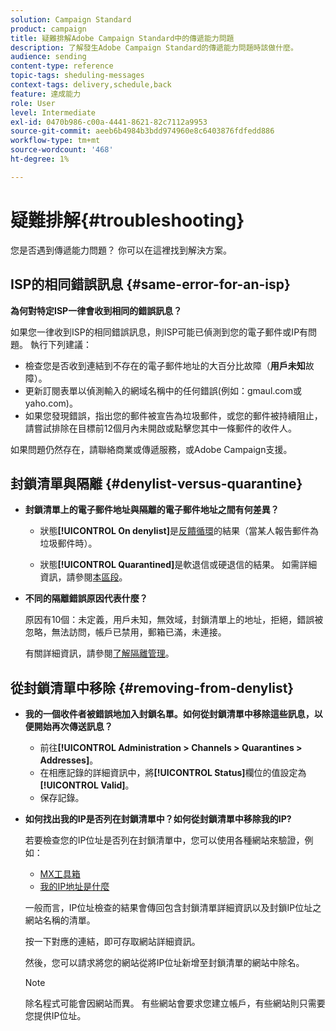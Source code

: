 ```yaml
---
solution: Campaign Standard
product: campaign
title: 疑難排解Adobe Campaign Standard中的傳遞能力問題
description: 了解發生Adobe Campaign Standard的傳遞能力問題時該做什麼。
audience: sending
content-type: reference
topic-tags: sheduling-messages
context-tags: delivery,schedule,back
feature: 達成能力
role: User
level: Intermediate
exl-id: 0470b986-c00a-4441-8621-82c7112a9953
source-git-commit: aeeb6b4984b3bdd974960e8c6403876fdfedd886
workflow-type: tm+mt
source-wordcount: '468'
ht-degree: 1%

---
```


# 疑難排解{#troubleshooting}

您是否遇到傳遞能力問題？ 你可以在這裡找到解決方案。

## ISP的相同錯誤訊息 {#same-error-for-an-isp}

**為何對特定ISP一律會收到相同的錯誤訊息？**

如果您一律收到ISP的相同錯誤訊息，則ISP可能已偵測到您的電子郵件或IP有問題。 執行下列建議：
* 檢查您是否收到連結到不存在的電子郵件地址的大百分比故障（**用戶未知**&#x200B;故障）。
* 更新訂閱表單以偵測輸入的網域名稱中的任何錯誤(例如：gmaul.com或yaho.com)。
* 如果您發現錯誤，指出您的郵件被宣告為垃圾郵件，或您的郵件被持續阻止，請嘗試排除在目標前12個月內未開啟或點擊您其中一條郵件的收件人。

如果問題仍然存在，請聯絡商業或傳遞服務，或Adobe Campaign支援。

## 封鎖清單與隔離 {#denylist-versus-quarantine}

* **封鎖清單上的電子郵件地址與隔離的電子郵件地址之間有何差異？**

   * 狀態&#x200B;**[!UICONTROL On denylist]**&#x200B;是[反饋循環](https://experienceleague.adobe.com/docs/deliverability-learn/deliverability-best-practice-guide/transition-process/infrastructure.html#feedback-loops)的結果（當某人報告郵件為垃圾郵件時）。

   * 狀態&#x200B;**[!UICONTROL Quarantined]**&#x200B;是軟退信或硬退信的結果。
   如需詳細資訊，請參閱[本區段](../../sending/using/understanding-quarantine-management.md#quarantine-vs-denylist)。

* **不同的隔離錯誤原因代表什麼？**

   原因有10個：未定義，用戶未知，無效域，封鎖清單上的地址，拒絕，錯誤被忽略，無法訪問，帳戶已禁用，郵箱已滿，未連接。

   有關詳細資訊，請參閱[了解隔離管理](../../sending/using/understanding-quarantine-management.md)。

## 從封鎖清單中移除 {#removing-from-denylist}

* **我的一個收件者被錯誤地加入封鎖名單。如何從封鎖清單中移除這些訊息，以便開始再次傳送訊息？**

   * 前往&#x200B;**[!UICONTROL Administration > Channels > Quarantines > Addresses]**。
   * 在相應記錄的詳細資訊中，將&#x200B;**[!UICONTROL Status]**&#x200B;欄位的值設定為&#x200B;**[!UICONTROL Valid]**。
   * 保存記錄。

* **如何找出我的IP是否列在封鎖清單中？如何從封鎖清單中移除我的IP?**

   若要檢查您的IP位址是否列在封鎖清單中，您可以使用各種網站來驗證，例如：
   * [MX工具箱](https://mxtoolbox.com/)
   * [我的IP地址是什麼](https://whatismyipaddress.com)

   一般而言，IP位址檢查的結果會傳回包含封鎖清單詳細資訊以及封鎖IP位址之網站名稱的清單。

   按一下對應的連結，即可存取網站詳細資訊。

   然後，您可以請求將您的網站從將IP位址新增至封鎖清單的網站中除名。

   >[!NOTE]
   >
   >除名程式可能會因網站而異。 有些網站會要求您建立帳戶，有些網站則只需要您提供IP位址。
